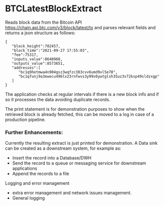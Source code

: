# BTCLatestBlockExtract

Reads block data from the Bitcoin API https://chain.api.btc.com/v3/block/latest/tx 
and parses relevant fields and returns a json structure as follows:
    
    {
       "block_height":702457,
       "block_time":"2021-09-27 17:55:03",
       "fee":75317,
       "inputs_value":8648968,
       "outputs_value":8573651,
       "addresses":[
          "bc1q9hetmwa4n904gsz3wqfzc383cvv6umd9vl5e78",
          "bc1qfunj9a3ewecu496lx23rnfwvs3y99v0ywtglsh35uz3v72ksp49sldzxgp"
       ]
    }



The application checks at regular intervals if there is a new block info and if so it processes the data avoiding duplicate records. 

The print statement is for demonstration purposes to show when the retrieved block is already fetched, this can be moved to a log in case of a production pipeline.
    
### Further Enhancements:    
Currently the resulting extract is just printed for demonstration. 
A Data sink can be created as a downstream system, for example as:
* Insert the record into a Database/DWH
* Send the record to a queue or messaging service for downstream applications
* Append the records to a file

Logging and error management
* extra error management and network issues management.
* General logging 
    
